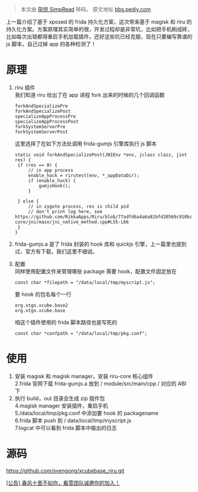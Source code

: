 > 本文由 [简悦 SimpRead](http://ksria.com/simpread/) 转码， 原文地址 [bbs.pediy.com](https://bbs.pediy.com/thread-266787.htm)

上一篇介绍了基于 xposed 的 frida 持久化方案，这次带来基于 magisk 和 riru 的持久化方案。方案原理其实简单的很，开发过程却是非常坑，比如把手机刷成砖，比如每次出错都得重启手机加载插件。还好这些坑已经克服，现在只要编写靠谱的 js 脚本，自己过掉 app 的各种检测了！

原理
==

1.  riru 插件  
    我们知道 riru 给出了在 app 进程 fork 出来的时候的几个回调函数
    
    ```
    forkAndSpecializePre
    forkAndSpecializePost
    specializeAppProcessPre
    specializeAppProcessPost
    forkSystemServerPre
    forkSystemServerPost
    
    ```
    
    这里选择了在如下方法处调用 frida-gumjs 引擎库执行 js 脚本
    
    ```
    static void forkAndSpecializePost(JNIEnv *env, jclass clazz, jint res) {
     if (res == 0) {
         // in app process
         enable_hack = rirutest(env, *_appDataDir);
         if (enable_hack) {
             gumjsHook();
         }
     
     } else {
         // in zygote process, res is child pid
         // don't print log here, see https://github.com/RikkaApps/Riru/blob/77adfd6a4a6a81bfd20569c910bc4854f2f84f5e/riru-core/jni/main/jni_native_method.cpp#L55-L66
     }
    }
    
    ```
    
2.  frida-gumjs.a 是了 frida 封装的 hook 库和 quickjs 引擎，上一篇里也提到过，官方有下载，我们这里不细说。
    
3.  配置  
    同样使用配置文件来管理哪些 package 需要 hook，配置文件固定放在
    
    ```
    const char *filepath = "/data/local/tmp/myscript.js";
    
    ```
    
    要 hook 的包名每个一行
    
    ```
    org.xtgo.xcube.base2
    org.xtgo.xcube.base
    
    ```
    
    咱这个插件使用的 frida 脚本路径也是写死的
    
    ```
    const char *confpath = "/data/local/tmp/pkg.conf";
    
    ```
    

使用
==

1. 安装 magisk 和 magisk manager，安装 riru-core 核心组件  
2.frida 官网下载 frida-gumjs.a 放到 / module/src/main/cpp / 对应的 ABI 下  
3. 执行 build，out 目录会生成 zip 插件包  
4.magisk manager 安装插件，重启手机  
5./data/local/tmp/pkg.conf 中添加要 hook 的 packagename  
6.frida 脚本 push 到 / data/local/tmp/myscript.js  
7.logcat 中可以看到 frida 脚本中输出的日志

源码
==

https://github.com/svengong/xcubebase_riru.git

[[公告] 春风十里不如你，看雪团队诚邀你的加入！](https://mp.weixin.qq.com/s/bJEtd2Fu_MwEjUdkT4H5bQ)